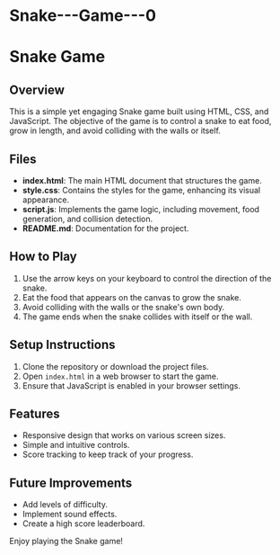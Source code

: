 # Snake---Game---0

# Snake Game

## Overview
This is a simple yet engaging Snake game built using HTML, CSS, and JavaScript. The objective of the game is to control a snake to eat food, grow in length, and avoid colliding with the walls or itself.

## Files
- **index.html**: The main HTML document that structures the game.
- **style.css**: Contains the styles for the game, enhancing its visual appearance.
- **script.js**: Implements the game logic, including movement, food generation, and collision detection.
- **README.md**: Documentation for the project.

## How to Play
1. Use the arrow keys on your keyboard to control the direction of the snake.
2. Eat the food that appears on the canvas to grow the snake.
3. Avoid colliding with the walls or the snake's own body.
4. The game ends when the snake collides with itself or the wall.

## Setup Instructions
1. Clone the repository or download the project files.
2. Open `index.html` in a web browser to start the game.
3. Ensure that JavaScript is enabled in your browser settings.

## Features
- Responsive design that works on various screen sizes.
- Simple and intuitive controls.
- Score tracking to keep track of your progress.

## Future Improvements
- Add levels of difficulty.
- Implement sound effects.
- Create a high score leaderboard.

Enjoy playing the Snake game!
